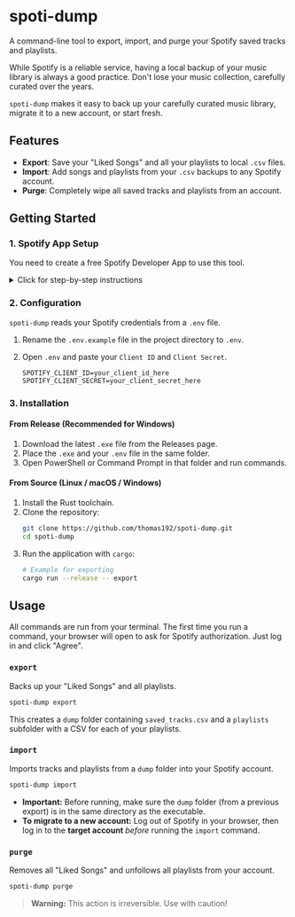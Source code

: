 # spoti-dump

A command-line tool to export, import, and purge your Spotify saved tracks and playlists.

While Spotify is a reliable service, having a local backup of your music library is always a good practice. Don't lose your music collection, carefully curated over the years.

`spoti-dump` makes it easy to back up your carefully curated music library, migrate it to a new account, or start fresh.

## Features

- **Export**: Save your "Liked Songs" and all your playlists to local `.csv` files.
- **Import**: Add songs and playlists from your `.csv` backups to any Spotify account.
- **Purge**: Completely wipe all saved tracks and playlists from an account.

## Getting Started

### 1. Spotify App Setup

You need to create a free Spotify Developer App to use this tool.

<details>
<summary>Click for step-by-step instructions</summary>

1.  **Go to the Spotify Developer Dashboard and log in.**
2.  **Click `Create app`.**
    -   Give it any `App name` and `App description`.
    -   Check the `Website` and `Redirect URI` boxes. You can put any valid URL for now (e.g., `http://localhost`).
3.  **Go to your new app's `Settings`.**
4.  **Add the Redirect URI:**
    -   Find the `Redirect URIs` section.
    -   Add exactly this URI: `http://localhost:8888/callback`
    -   Click `Save`.
5.  **Copy your Credentials:**
    -   Find and copy your `Client ID` and `Client Secret`. You'll need them in the next step.
6.  **(For Import Only) Add Users:**
    -   In the Developer Dashboard, go to the `Users and Access` tab.
    -   Add the email address of the Spotify account you want to **import music to**.

</details>

### 2. Configuration

`spoti-dump` reads your Spotify credentials from a `.env` file.

1.  Rename the `.env.example` file in the project directory to `.env`.
2.  Open `.env` and paste your `Client ID` and `Client Secret`.

    ```env
    SPOTIFY_CLIENT_ID=your_client_id_here
    SPOTIFY_CLIENT_SECRET=your_client_secret_here
    ```

### 3. Installation

#### From Release (Recommended for Windows)

1.  Download the latest `.exe` file from the Releases page.
2.  Place the `.exe` and your `.env` file in the same folder.
3.  Open PowerShell or Command Prompt in that folder and run commands.

#### From Source (Linux / macOS / Windows)

1.  Install the Rust toolchain.
2.  Clone the repository:
    ```sh
    git clone https://github.com/thomas192/spoti-dump.git
    cd spoti-dump
    ```
3.  Run the application with `cargo`:
    ```sh
    # Example for exporting
    cargo run --release -- export
    ```

## Usage

All commands are run from your terminal. The first time you run a command, your browser will open to ask for Spotify authorization. Just log in and click "Agree".

### `export`

Backs up your "Liked Songs" and all playlists.

```sh
spoti-dump export
```

This creates a `dump` folder containing `saved_tracks.csv` and a `playlists` subfolder with a CSV for each of your playlists.

### `import`

Imports tracks and playlists from a `dump` folder into your Spotify account.

```sh
spoti-dump import
```

- **Important:** Before running, make sure the `dump` folder (from a previous export) is in the same directory as the executable.
- **To migrate to a new account:** Log out of Spotify in your browser, then log in to the **target account** *before* running the `import` command.

### `purge`

Removes all "Liked Songs" and unfollows all playlists from your account.

```sh
spoti-dump purge
```

> **Warning:** This action is irreversible. Use with caution!

